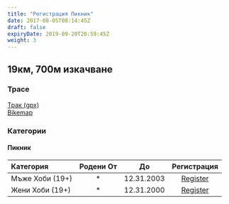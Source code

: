 ```yaml
---
title: "Регистрация Пикник"
date: 2017-08-05T08:14:45Z
draft: false
expiryDate: 2019-09-20T20:59:45Z
weight: 3
---
```


## 19км, 700м изкачване
### Трасе  
[Трак (gpx)](https://drive.google.com/file/d/1mtRZ3nVulS3SvMtFwTIgwJzj0ww0W7Sr/view?usp=sharing)  
[Bikemap]()  


### Категории
#### Пикник
Категория         | Родени От |      До   | Регистрация     
:-----------------|:---------:|:---------:|:-----------:
 Мъже Хоби (19+)  |     *     | 12.31.2003| [Register](http://www.veloclubmammut.com/murgash-picnic-reg)
 Жени Хоби  (19+) |     *     | 12.31.2000| [Register](http://www.veloclubmammut.com/murgash-picnic-reg)
